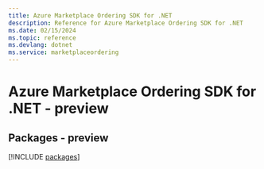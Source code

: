 ```yaml
---
title: Azure Marketplace Ordering SDK for .NET
description: Reference for Azure Marketplace Ordering SDK for .NET
ms.date: 02/15/2024
ms.topic: reference
ms.devlang: dotnet
ms.service: marketplaceordering
---
```

# Azure Marketplace Ordering SDK for .NET - preview
## Packages - preview
[!INCLUDE [packages](marketplace-ordering-index.md)]